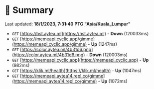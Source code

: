 # 📖 Summary
Last updated: **18/1/2023, 7:31:40 PTG "Asia/Kuala_Lumpur"**

- `GET` [https://hst.aytea.ml](https://hst.aytea.ml) - **Down** (120033ms)
- `GET` [https://memeapi.cyclic.app/gimme](https://memeapi.cyclic.app/gimme) - **Up** (1247ms)
- `GET` [https://color.aytea.ml/4b31d6.png](https://color.aytea.ml/4b31d6.png) - **Down** (120003ms)
- `GET` [https://memeapi.cyclic.app](https://memeapi.cyclic.app) - **Up** (982ms)
- `GET` [https://klik.ml/health](https://klik.ml/health) - **Up** (1047ms)
- `GET` [https://memeapi.aytea14.repl.co/gimme](https://memeapi.aytea14.repl.co/gimme) - **Up** (1072ms)
